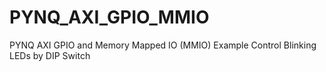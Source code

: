# PYNQ_AXI_GPIO_MMIO
PYNQ AXI GPIO and Memory Mapped IO (MMIO) Example Control Blinking LEDs by DIP Switch
